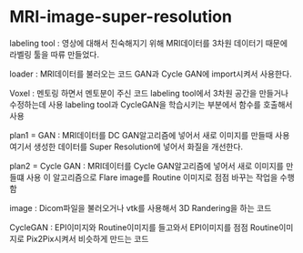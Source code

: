 # MRI-image-super-resolution

labeling tool : 영상에 대해서 친숙해지기 위해 MRI데이터를 3차원 데이터기 때문에 라벨링 툴을 따류 만들었다. 

loader : MRI데이터를 불러오는 코드 GAN과 Cycle GAN에 import시켜서 사용한다.

Voxel : 멘토링 하면서 멘토분이 주신 코드 labeling tool에서 3차원 공간을 만들거나 수정하는데 사용 labeling tool과 CycleGAN을 학습시키는 부분에서 함수를 호출해서 사용

plan1 = GAN : MRI데이터를 DC GAN알고리즘에 넣어서 새로 이미지를 만들때 사용 여기서 생성한 데이터를 Super Resolution에 넣어서 화질을 개선한다.

plan2 = Cycle GAN : MRI데이터를 Cycle GAN알고리즘에 넣어서 새로 이미지를 만들떄 사용 이 알고리즘으로 Flare image를 Routine 이미지로 점점 바꾸는 작업을 수행함

image : Dicom파일을 불러오거나 vtk를 사용해서 3D Randering을 하는 코드

CycleGAN : EPI이미지와 Routine이미지를 들고와서 EPI이미지를 점점 Routine이미지로 Pix2Pix시켜서 비슷하게 만드는 코드
